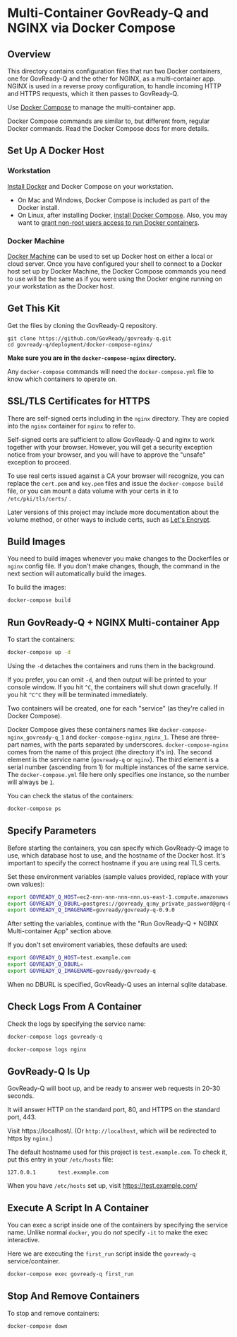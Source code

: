 # Multi-Container GovReady-Q and NGINX via Docker Compose

## Overview

This directory contains configuration files that run two Docker containers, one for GovReady-Q and the other for NGINX, as a multi-container app.  NGINX is used in a reverse proxy configuration, to handle incoming HTTP and HTTPS requests, which it then passes to GovReady-Q.

Use [Docker Compose](https://docs.docker.com/compose/) to manage the multi-container app.

Docker Compose commands are similar to, but different from, regular Docker commands.  Read the Docker Compose docs for more details.

## Set Up A Docker Host

### Workstation

[Install Docker](https://docs.docker.com/install/) and Docker Compose on your workstation.

* On Mac and Windows, Docker Compose is included as part of the Docker install.
* On Linux, after installing Docker, [install Docker Compose](https://docs.docker.com/compose/install/#install-compose). Also, you may want to [grant non-root users access to run Docker containers](https://docs.docker.com/engine/installation/linux/linux-postinstall/#manage-docker-as-a-non-root-user).

### Docker Machine

[Docker Machine](https://docs.docker.com/machine/) can be used to set up Docker host on either a local or cloud server.  Once you have configured your shell to connect to a Docker host set up by Docker Machine, the Docker Compose commands you need to use will be the same as if you were using the Docker engine running on your workstation as the Docker host.

## Get This Kit

Get the files by cloning the GovReady-Q repository.

```
git clone https://github.com/GovReady/govready-q.git
cd govready-q/deployment/docker-compose-nginx/
```

**Make sure you are in the `docker-compose-nginx` directory.**

Any `docker-compose` commands will need the `docker-compose.yml` file to know which containers to operate on.

## SSL/TLS Certificates for HTTPS

There are self-signed certs including in the `nginx` directory.  They are copied into the `nginx` container for `nginx` to refer to.

Self-signed certs are sufficient to allow GovReady-Q and nginx to work together with your browser.  However, you will get a security exception notice from your browser, and you will have to approve the "unsafe" exception to proceed.

To use real certs issued against a CA your browser will recognize, you can replace the `cert.pem` and `key.pem` files and issue the `docker-compose build` file, or you can mount a data volume with your certs in it to `/etc/pki/tls/certs/` .

Later versions of this project may include more documentation about the volume method, or other ways to include certs, such as [Let's Encrypt](https://letsencrypt.org/).

## Build Images

You need to build images whenever you make changes to the Dockerfiles or `nginx` config file.  If you don't make changes, though, the command in the next section will automatically build the images.

To build the images:

```bash
docker-compose build
```

## Run GovReady-Q + NGINX Multi-container App

To start the containers:

```bash
docker-compose up -d
```

Using the `-d` detaches the containers and runs them in the background.

If you prefer, you can omit `-d`, and then output will be printed to your console window.  If you hit `^C`, the containers will shut down gracefully.  If you hit `^C^C` they will be terminated immediately.

Two containers will be created, one for each "service" (as they're called in Docker Compose).

Docker Compose gives these containers names like `docker-compose-nginx_govready-q_1` and `docker-compose-nginx_nginx_1`.  These are three-part names, with the parts separated by underscores.  `docker-compose-nginx` comes from the name of this project (the directory it's in). The second element is the service name (`govready-q` or `nginx`). The third element is a serial number (ascending from 1) for multiple instances of the same service.  The `docker-compose.yml` file here only specifies one instance, so the number will always be `1`.

You can check the status of the containers:

```bash
docker-compose ps
```

## Specify Parameters

Before starting the containers, you can specify which GovReady-Q image to use, which database host to use, and the hostname of the Docker host.  It's important to specify the correct hostname if you are using real TLS certs.

Set these environment variables (sample values provided, replace with your own values):

```bash
export GOVREADY_Q_HOST=ec2-nnn-nnn-nnn-nnn.us-east-1.compute.amazonaws.com
export GOVREADY_Q_DBURL=postgres://govready_q:my_private_password@grq-002.cog63arfw9bib.us-east-1.rds.amazonaws.com/govready_q
export GOVREADY_Q_IMAGENAME=govready/govready-q-0.9.0

```

After setting the variables, continue with the "Run GovReady-Q + NGINX Multi-container App" section above.

If you don't set enviroment variables, these defaults are used:

```bash
export GOVREADY_Q_HOST=test.example.com
export GOVREADY_Q_DBURL=
export GOVREADY_Q_IMAGENAME=govready/govready-q

```

When no DBURL is specified, GovReady-Q uses an internal sqlite database.

## Check Logs From A Container

Check the logs by specifying the service name:

```bash
docker-compose logs govready-q
```

```bash
docker-compose logs nginx
```

## GovReady-Q Is Up

GovReady-Q will boot up, and be ready to answer web requests in 20-30 seconds.

It will answer HTTP on the standard port, 80, and HTTPS on the standard port, 443.

Visit https://localhost/.  (Or `http://localhost`, which will be redirected to https by `nginx`.)

The default hostname used for this project is `test.example.com`.  To check it, put this entry in your `/etc/hosts` file:

```
127.0.0.1       test.example.com
```

When you have `/etc/hosts` set up, visit https://test.example.com/

## Execute A Script In A Container

You can exec a script inside one of the containers by specifying the service name.  Unlike normal `docker`, you do *not* specify `-it` to make the exec interactive.

Here we are executing the `first_run` script inside the `govready-q` service/container.

```bash
docker-compose exec govready-q first_run
```

## Stop And Remove Containers

To stop and remove containers:

```bash
docker-compose down
```
